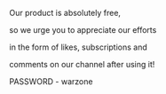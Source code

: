 
Our product is absolutely free,

  so we urge you to appreciate our efforts

  in the form of likes, subscriptions and 

  comments on our channel after using it!                   

PASSWORD - warzone
